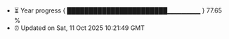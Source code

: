 - ⏳ Year progress { ███████████████████████▁▁▁▁▁▁▁ } 77.65 %
- ⏰ Updated on Sat, 11 Oct 2025 10:21:49 GMT

